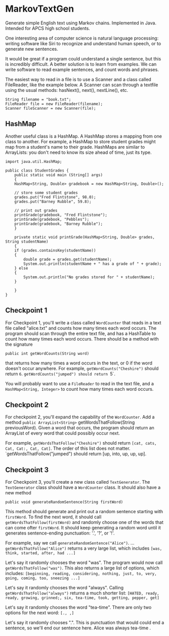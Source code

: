 # MarkovTextGen
Generate simple English text using Markov chains. Implemented in Java. Intended for APCS high school students.

One interesting area of computer science is natural language processing: writing software like Siri to recognize and understand human speech, or to generate new sentences. 

It would be great if a program could understand a single sentence, but this is incredibly difficult. A better solution is to learn from examples. We can write software to read example sentences, and count words and phrases.

The easiest way to read in a file is to use a Scanner and a class called FileReader, like the example below. A Scanner can scan through a textfile using the usual methods: hasNext(), next(), nextLine(), etc.

```
String filename = "book.txt";
FileReader file = new FileReader(filename);
Scanner fileScanner = new Scanner(file);
```


## HashMap

Another useful class is a HashMap. A HashMap stores a mapping from one class to another. For example, a HashMap to store student grades might map from a student's name to their grade. HashMaps are similar to ArrayLists: you don't need to know its size ahead of time, just its type. 

```
import java.util.HashMap;

public class StudentGrades {
    public static void main (String[] args)
    {
	HashMap<String, Double> gradebook = new HashMap<String, Double>();

	// store some student grades
	grades.put("Fred Flintstone", 98.0);
	grades.put("Barney Rubble", 59.8);
	
	// print out grades
	printGrade(gradebook, "Fred Flintstone");
	printGrade(gradebook, "Pebbles");
	printGrade(gradebook, "Barney Rubble");
    }

    private static void printGrade(HashMap<String, Double> grades, String studentName)
    {
	if (grades.containsKey(studentName))
	{
	    double grade = grades.get(studentName);
	    System.out.println(studentName + " has a grade of " + grade);
	} else
	{
	    System.out.println("No grades stored for " + studentName);
	}

    }
}
```

## Checkpoint 1

For Checkpoint 1, you'll write a class called `WordCounter` that reads in a text file called "alice.txt" and counts how many times each word occurs. The program should scan through the entire text file, and has a HashTable to count how many times each word occurs. There should be a method with the signature

`public int getWordCounts(String word)`

that returns how many times a word occurs in the text, or 0 if the word doesn't occur anywhere. For example, `getWordCounts("Cheshire")` should return `6`. `getWordCounts("jumped") should return `5`.

You will probably want to use a `FileReader` to read in the text file, and a `HashMap<String, Integer>` to count how many times each word occurs.



## Checkpoint 2

For checkpoint 2, you'll expand the capability of the `WordCounter`. Add a method `public ArrayList<String>` getWordsThatFollow(String previousWord). Given a word that occurs, the program should return an ArrayList of every word that could possibly occur next. 

For example, `getWordsThatFollow("Cheshire")` should return `[cat, cats, Cat, Cat:, Cat, Cat]`. The order of this list does not matter. `getWordsThatFollow("jumped") should return [up, into, up, up, up].



## Checkpoint 3

For Checkpoint 3, you'll create a new class called `TextGenerator`. The `TextGenerator` class should have a `WordCounter` class. It should also have a new method 

`public void generateRandomSentence(String firstWord)`

This method should generate and print out a random sentence starting with `firstWord`. To find the next word, it should call `getWordsThatFollow(firstWord)` and randomly choose one of the words that can come ofter `firstWord`. It should keep generating a random word until it generates sentence-ending punctuation: '.', '?', or '!'.

For example, say we call `generateRandomSentence("Alice")`.  ...
`getWordsThatFollow("Alice")` returns a very large list, which includes `[was, think, started, after, had ...]`

Let's say it randomly chooses the word "was". The program would now call `getWordsThatFollow("was")`. This also returns a large list of options, which includes: `[beginning, reading, considering, nothing, just, to, very, going, coming, too, sneezing ...]`

Let's say it randomly chooses the word "always". Calling `getWordsThatFollow("always")` returns a much shorter list: `[HATED, ready, ready, growing, grinned;, six, tea-time, took, getting, pepper, get]`

Let's say it randomly chooses the word "tea-time". There are only two options for the next word: `[., ,]`

Let's say it randomly chooses ".". This is punctuation that would could end a sentence, so we'll end our sentence here. Alice was always tea-time .


